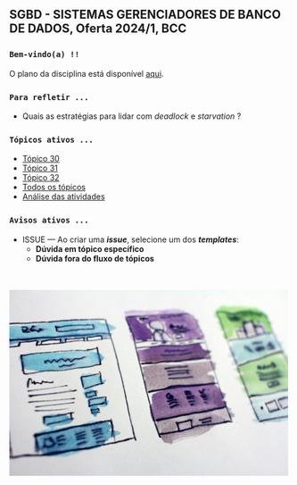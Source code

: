## SGBD - SISTEMAS GERENCIADORES DE BANCO DE DADOS, Oferta 2024/1, BCC

### `Bem-vindo(a) !!`

O plano da disciplina está disponível [aqui](./media/sgbd-2024-1-bcc-plano-novo.pdf).<br>

### `Para refletir ...`

- Quais as estratégias para lidar com _deadlock_ e _starvation_ ?

### `Tópicos ativos ...`

- [Tópico 30](./topico/topico-30.md)
- [Tópico 31](./topico/topico-31.md)
- [Tópico 32](./topico/topico-32.md)
- [Todos os tópicos](topico/topico-index.md)
- [Análise das atividades](./topico/tresultado.md)

### `Avisos ativos ...`

- ISSUE &#8212; Ao criar uma _**issue**_, selecione um dos _**templates**_:
  - **Dúvida em tópico específico**
  - **Dúvida fora do fluxo de tópicos**

<br>
<br>
<img src="./media/hal-gatewood-tZc3vjPCk-Q-unsplash.jpg" width="500">
